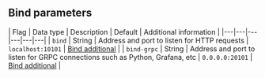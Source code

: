 ## Bind parameters

| Flag | Data type | Description | Default | Additional information |
|---|---|---|---|---|---|
| `bind` | String | Address and port to listen for HTTP requests | `localhost:10101` | [Bind additional](#bind-additional) |
| `bind-grpc` | String | Address and port to listen for GRPC connections such as Python, Grafana, etc | `0.0.0.0:20101` | [Bind additional](#bind-additional) |
